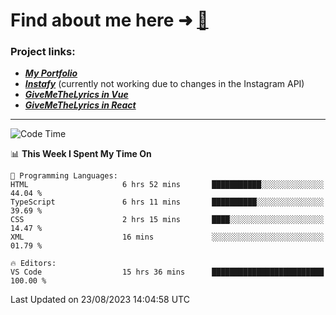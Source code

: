 # Find about me here ➜ [🧑](https://pauabella.dev)

### Project links:
- ***[My Portfolio](https://pauabella.dev)***
- ***[Instafy](https://instafy.me)*** (currently not working due to changes in the Instagram API)
- ***[GiveMeTheLyrics in Vue](https://lyrics.pauabella.dev)***
- ***[GiveMeTheLyrics in React](https://pauabella.dev/GiveMeTheLyrics)***

---
<!--START_SECTION:waka-->
![Code Time](http://img.shields.io/badge/Code%20Time-2%2C377%20hrs%2047%20mins-blue)

📊 **This Week I Spent My Time On** 

```text
💬 Programming Languages: 
HTML                     6 hrs 52 mins       ███████████░░░░░░░░░░░░░░   44.04 % 
TypeScript               6 hrs 11 mins       ██████████░░░░░░░░░░░░░░░   39.69 % 
CSS                      2 hrs 15 mins       ████░░░░░░░░░░░░░░░░░░░░░   14.47 % 
XML                      16 mins             ░░░░░░░░░░░░░░░░░░░░░░░░░   01.79 % 

🔥 Editors: 
VS Code                  15 hrs 36 mins      █████████████████████████   100.00 % 
```


 Last Updated on 23/08/2023 14:04:58 UTC
<!--END_SECTION:waka-->
